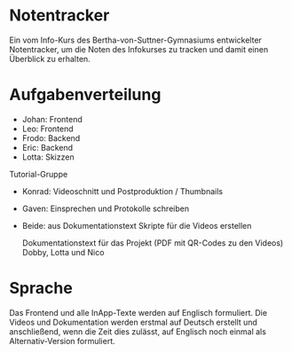 # Notentracker
Ein vom Info-Kurs des Bertha-von-Suttner-Gymnasiums entwickelter Notentracker, um die Noten des Infokurses zu tracken und damit einen Überblick zu erhalten.

# Aufgabenverteilung 
- Johan: Frontend
- Leo: Frontend
- Frodo: Backend
- Eric: Backend
- Lotta: Skizzen

Tutorial-Gruppe
- Konrad: Videoschnitt und Postproduktion / Thumbnails
- Gaven: Einsprechen und Protokolle schreiben
- Beide: aus Dokumentationstext Skripte für die Videos erstellen 

  Dokumentationstext für das Projekt (PDF mit QR-Codes zu den Videos)
    Dobby, Lotta und Nico 
    
    

# Sprache 
Das Frontend und alle InApp-Texte werden auf Englisch formuliert.
Die Videos und Dokumentation werden erstmal auf Deutsch erstellt und anschließend, wenn die Zeit dies zulässt, auf Englisch noch einmal als Alternativ-Version formuliert.

